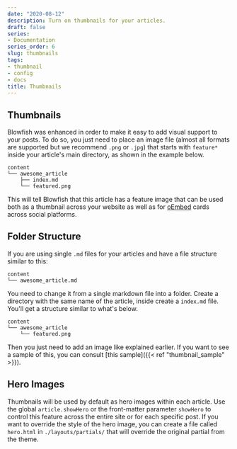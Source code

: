 ```yaml
---
date: "2020-08-12"
description: Turn on thumbnails for your articles.
draft: false
series:
- Documentation
series_order: 6
slug: thumbnails
tags:
- thumbnail
- config
- docs
title: Thumbnails
---
```


## Thumbnails

Blowfish was enhanced in order to make it easy to add visual support to your posts. To do so, you just need to place an image file (almost all formats are supported but we recommend `.png` or `.jpg`) that starts with `feature*` inside your article's main directory, as shown in the example below.

```shell
content
└── awesome_article
    ├── index.md
    └── featured.png
```

This will tell Blowfish that this article has a feature image that can be used both as a thumbnail across your website as well as for <a target="_blank" href="https://oembed.com/">oEmbed</a> cards across social platforms. 

## Folder Structure

If you are using single `.md` files for your articles and have a file structure similar to this:

```shell
content
└── awesome_article.md
```

You need to change it from a single markdown file into a folder. Create a directory with the same name of the article, inside create a `index.md` file. You'll get a structure similar to what's below. 

```shell
content
└── awesome_article
    └── featured.png
```
Then you just need to add an image like explained earlier. If you want to see a sample of this, you can consult [this sample]({{< ref "thumbnail_sample" >}}).

## Hero Images

Thumbnails will be used by default as hero images within each article. Use the global `article.showHero` or the front-matter parameter `showHero` to control this feature across the entire site or for each specific post. If you want to override the style of the hero image, you can create a file called `hero.html` in `./layouts/partials/` that will override the original partial from the theme.
